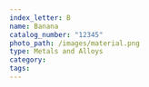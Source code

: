 ```yaml
---
index_letter: B
name: Banana
catalog_number: "12345"
photo_path: /images/material.png
type: Metals and Alloys
category:
tags:
---
```

